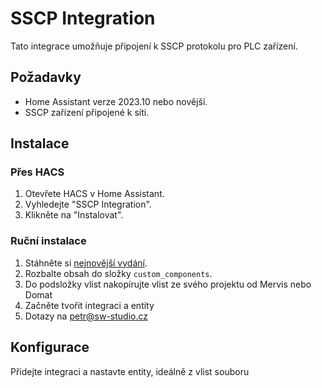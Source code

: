 # SSCP Integration

Tato integrace umožňuje připojení k SSCP protokolu pro PLC zařízení.

## Požadavky
- Home Assistant verze 2023.10 nebo novější.
- SSCP zařízení připojené k síti.

## Instalace
### Přes HACS
1. Otevřete HACS v Home Assistant.
2. Vyhledejte "SSCP Integration".
3. Klikněte na "Instalovat".

### Ruční instalace
1. Stáhněte si [nejnovější vydání](https://github.com/cervenyxp/hass_sscp_integration/releases/latest).
2. Rozbalte obsah do složky `custom_components`.
3. Do podsložky vlist nakopírujte vlist ze svého projektu od Mervis nebo Domat
4. Začněte tvořit integraci a entity
5. Dotazy na petr@sw-studio.cz

## Konfigurace
Přidejte integraci a nastavte entity, ideálně z vlist souboru
